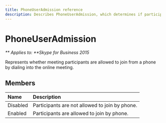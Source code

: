 ```yaml
---
title: PhoneUserAdmission reference
description: Describes PhoneUserAdmission, which determines if participants are allowed to join an online meeting by dialing in with phone.
---
```

# PhoneUserAdmission


_** Applies to: **Skype for Business 2015_

Represents whether meeting participants are allowed to join from a phone by dialing into the online meeting.
            
## Members



|**Name**|**Description**|
|:-----|:-----|
|Disabled|Participants are not allowed to join by phone.|
|Enabled|Participants are allowed to join by phone.|
